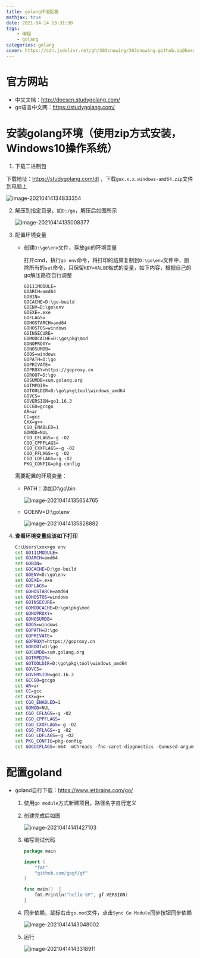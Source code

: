 ```yaml
---
title: golang环境配置
mathjax: true
date: 2021-04-14 13:31:30
tags: 
	- 编程
	- golang
categories: golang
cover: https://cdn.jsdelivr.net/gh/303snowing/303snowing.github.io@hexo-img/footer-gopher.jpg
---
```


# 官方网站

* 中文文档：<http://docscn.studygolang.com/>
* go语言中文网：<https://studygolang.com/>

<!--more-->

# 安装golang环境（使用zip方式安装，Windows10操作系统）

1. 下载二进制包

下载地址：<https://studygolang.com/dl> ，下载`gox.x.x.windows-amd64.zip`文件到电脑上

![image-20210414134833354](https://cdn.jsdelivr.net/gh/303snowing/303snowing.github.io@hexo-img/image-20210414134833354.png)

2. 解压到指定目录，如`D:/go`，解压后如图所示

    ![image-20210414135008377](https://cdn.jsdelivr.net/gh/303snowing/303snowing.github.io@hexo-img/image-20210414135008377.png)

3. 配置环境变量

    * 创建`D:\go\env`文件，存放go的环境变量

        打开cmd，执行`go env`命令，将打印的结果复制到`D:\go\env`文件中，删除所有的`set`命令，只保留`KEY=VALUE`格式的变量，如下内容，根据自己的go解压路径自行调整

        ```
        GO111MODULE=
        GOARCH=amd64
        GOBIN=
        GOCACHE=D:\go-build
        GOENV=D:\go\env
        GOEXE=.exe
        GOFLAGS=
        GOHOSTARCH=amd64
        GOHOSTOS=windows
        GOINSECURE=
        GOMODCACHE=D:\go\pkg\mod
        GONOPROXY=
        GONOSUMDB=
        GOOS=windows
        GOPATH=D:\go
        GOPRIVATE=
        GOPROXY=https://goproxy.cn
        GOROOT=D:\go
        GOSUMDB=sum.golang.org
        GOTMPDIR=
        GOTOOLDIR=D:\go\pkg\tool\windows_amd64
        GOVCS=
        GOVERSION=go1.16.3
        GCCGO=gccgo
        AR=ar
        CC=gcc
        CXX=g++
        CGO_ENABLED=1
        GOMOD=NUL
        CGO_CFLAGS=-g -O2
        CGO_CPPFLAGS=
        CGO_CXXFLAGS=-g -O2
        CGO_FFLAGS=-g -O2
        CGO_LDFLAGS=-g -O2
        PKG_CONFIG=pkg-config
        ```

        

    需要配置的环境变量：

    * PATH：添加D:\go\bin

        ![image-20210414135654765](https://cdn.jsdelivr.net/gh/303snowing/303snowing.github.io@hexo-img/image-20210414135654765.png)

    * GOENV=D:\go\env

        ![image-20210414135828882](https://cdn.jsdelivr.net/gh/303snowing/303snowing.github.io@hexo-img/image-20210414135828882.png)

4. **查看环境变量应该如下打印**

    ```cmd
    C:\Users\xxx>go env
    set GO111MODULE=
    set GOARCH=amd64
    set GOBIN=
    set GOCACHE=D:\go-build
    set GOENV=D:\go\env
    set GOEXE=.exe
    set GOFLAGS=
    set GOHOSTARCH=amd64
    set GOHOSTOS=windows
    set GOINSECURE=
    set GOMODCACHE=D:\go\pkg\mod
    set GONOPROXY=
    set GONOSUMDB=
    set GOOS=windows
    set GOPATH=D:\go
    set GOPRIVATE=
    set GOPROXY=https://goproxy.cn
    set GOROOT=D:\go
    set GOSUMDB=sum.golang.org
    set GOTMPDIR=
    set GOTOOLDIR=D:\go\pkg\tool\windows_amd64
    set GOVCS=
    set GOVERSION=go1.16.3
    set GCCGO=gccgo
    set AR=ar
    set CC=gcc
    set CXX=g++
    set CGO_ENABLED=1
    set GOMOD=NUL
    set CGO_CFLAGS=-g -O2
    set CGO_CPPFLAGS=
    set CGO_CXXFLAGS=-g -O2
    set CGO_FFLAGS=-g -O2
    set CGO_LDFLAGS=-g -O2
    set PKG_CONFIG=pkg-config
    set GOGCCFLAGS=-m64 -mthreads -fno-caret-diagnostics -Qunused-arguments -fmessage-length=0 -fdebug-prefix-map=C:\Users\303sn\AppData\Local\Temp\go-build3612435218=/tmp/go-build -gno-record-gcc-switches
    ```

    

# 配置goland

* goland自行下载：<https://www.jetbrains.com/go/>

    1. 使用`go module`方式新建项目，路径名字自行定义

    2. 创建完成后如图

        ![image-20210414141427103](https://cdn.jsdelivr.net/gh/303snowing/303snowing.github.io@hexo-img/image-20210414141427103.png)

    3. 编写测试代码

        ```go
        package main
        
        import (
        	"fmt"
        	"github.com/gogf/gf"
        )
        
        func main()  {
        	fmt.Println("hello GF", gf.VERSION)
        }
        ```

    4. 同步依赖，鼠标右击`go.mod`文件，点击`Sync Go Module`同步按钮同步依赖

        ![image-20210414143048002](https://cdn.jsdelivr.net/gh/303snowing/303snowing.github.io@hexo-img/image-20210414143048002.png)

    5. 运行

        ![image-20210414143318911](https://cdn.jsdelivr.net/gh/303snowing/303snowing.github.io@hexo-img/image-20210414143318911.png)